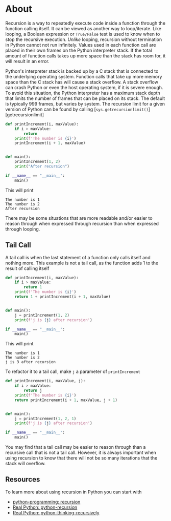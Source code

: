 # About

Recursion is a way to repeatedly execute code inside a function through the function calling itself.
It can be viewed as another way to loop/iterate. 
Like looping, a Boolean expression or `True/False` test is used to know when to stop the recursive execution.
_Unlike_ looping, recursion without termination in Python cannot not run infinitely.
Values used in each function call are placed in their own frames on the Python interpreter stack.
If the total amount of function calls takes up more space than the stack has room for, it will result in an error.

Python's interpreter stack is backed up by a C stack that is connected to the underlying operating system.
Function calls that take up more memory space than the C stack has will cause a stack overflow.
A stack overflow can crash Python or even the host operating system, if it is severe enough.
To avoid this situation, the Python interpreter has a maximum stack depth that limits the number of frames that can be placed on its stack.
The default is typically 999 frames, but varies by system.
The recursion limit for a given version of Python can be found by calling [`sys.getrecursionlimit()`][getrecursionlimit]

```python
def printIncrement(i, maxValue):
    if i > maxValue:
        return
    print(f'The number is {i}')
    printIncrement(i + 1, maxValue)


def main():
    printIncrement(1, 2)
    print("After recursion")

if __name__ == "__main__":
    main()

```

This will print

```
The number is 1
The number is 2
After recursion
```

There may be some situations that are more readable and/or easier to reason through when expressed through recursion than when expressed through looping.


## Tail Call

A tail call is when the last statement of a function only calls itself and nothing more.
This example is not a tail call, as the function adds 1 to the result of calling itself

```python
def printIncrement(i, maxValue):
    if i > maxValue:
        return 1
    print(f'The number is {i}')
    return 1 + printIncrement(i + 1, maxValue)


def main():
    j = printIncrement(1, 2)
    print(f'j is {j} after recursion')

if __name__ == "__main__":
    main()

```

This will print

```
The number is 1
The number is 2
j is 3 after recursion
```

To refactor it to a tail call, make `j` a parameter of `printIncrement`

```python
def printIncrement(i, maxValue, j):
    if i > maxValue:
        return j
    print(f'The number is {i}')
    return printIncrement(i + 1, maxValue, j + 1)


def main():
    j = printIncrement(1, 2, 1)
    print(f'j is {j} after recursion')

if __name__ == "__main__":
    main()

```

You may find that a tail call may be easier to reason through than a recursive call that is not a tail call.
However, it is always important when using recursion to know that there will not be so many iterations that the stack will overflow.

## Resources

To learn more about using recursion in Python you can start with 
- [python-programming: recursion][python-programming: recursion]
- [Real Python: python-recursion][Real Python: python-recursion]
- [Real Python: python-thinking-recursively][Real Python: python-thinking-recursively]

[python-programming: recursion]: https://www.programiz.com/python-programming/recursion
[Real Python: python-recursion]: https://realpython.com/python-recursion/
[Real Python: python-thinking-recursively]: https://realpython.com/python-thinking-recursively/
